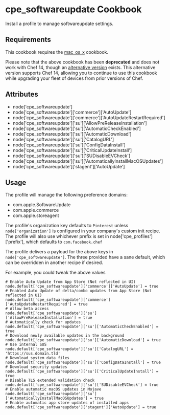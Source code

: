 cpe_softwareupdate Cookbook
========================
Install a profile to manage softwareupdate settings.

Requirements
----------
This cookbook requires the [mac_os_x](https://supermarket.chef.io/cookbooks/mac_os_x) cookbook.

Please note that the above cookbook has been **deprecated** and does not work with Chef 14, though an [alternative version](https://github.com/erikng/mac_os_x) exists. This alternative version supports Chef 14, allowing you to continue to use this cookbook while upgrading your fleet of devices from prior versions of Chef.

Attributes
----------
* node['cpe_softwareupdate']
* node['cpe_softwareupdate']['commerce']['AutoUpdate']
* node['cpe_softwareupdate']['commerce']['AutoUpdateRestartRequired']
* node['cpe_softwareupdate']['su']['AllowPreReleaseInstallation']
* node['cpe_softwareupdate']['su']['AutomaticCheckEnabled']
* node['cpe_softwareupdate']['su']['AutomaticDownload']
* node['cpe_softwareupdate']['su']['CatalogURL']
* node['cpe_softwareupdate']['su']['ConfigDataInstall']
* node['cpe_softwareupdate']['su']['CriticalUpdateInstall']
* node['cpe_softwareupdate']['su']['SUDisableEVCheck']
* node['cpe_softwareupdate']['su']['AutomaticallyInstallMacOSUpdates']
* node['cpe_softwareupdate']['stagent']['AutoUpdate']

Usage
-----
The profile will manage the following preference domains:
- com.apple.SoftwareUpdate
- com.apple.commerce
- com.apple.storeagent

The profile's organization key defaults to `Pinterest` unless `node['organization']` is
configured in your company's custom init recipe. The profile will also use
whichever prefix is set in node['cpe_profiles']['prefix'], which defaults to `com.facebook.chef`

The profile delivers a payload for the above keys in `node['cpe_softwareupdate']`.  The three provided have a sane default, which can be overridden in another recipe if desired.

For example, you could tweak the above values

    # Enable Auto Update from App Store (Not reflected in UI)
    node.default['cpe_softwareupdate']['commerce']['AutoUpdate'] = true
    # Enabled Auto Update of delta/combo updates from App Store (Not reflected in UI)
    node.default['cpe_softwareupdate']['commerce']['AutoUpdateRestartRequired'] = true
    # Allow beta access
    node.default['cpe_softwareupdate']['su']['AllowPreReleaseInstallation'] = true
    # Automatically check for updates
    node.default['cpe_softwareupdate']['su']['AutomaticCheckEnabled'] = true
    # Download newly available updates in the background
    node.default['cpe_softwareupdate']['su']['AutomaticDownload'] = true
    # Use internal SUS
    node.default['cpe_softwareupdate']['su']['CatalogURL'] = 'https://sus.domain.tld'
    # Download system data files
    node.default['cpe_softwareupdate']['su']['ConfigDataInstall'] = true
    # Download security updates
    node.default['cpe_softwareupdate']['su']['CriticalUpdateInstall'] = true
    # Disable TLS extended validation check
    node.default['cpe_softwareupdate']['su']['SUDisableEVCheck'] = true
    # Enable automatic macOS updates in Mojave
    node.default['cpe_softwareupdate']['su']['AutomaticallyInstallMacOSUpdates'] = true
    # Enable automatic app store updates of installed apps
    node.default['cpe_softwareupdate']['stagent']['AutoUpdate'] = true
